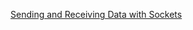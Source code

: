 

[Sending and Receiving Data with Sockets](https://github.com/codepath/android_guides/wiki/Sending-and-Receiving-Data-with-Sockets)
